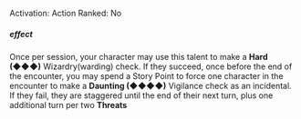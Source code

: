 Activation: Action
Ranked: No
##### effect
Once per session, your character may use
this talent to make a **Hard (◆◆◆)**
Wizardry(warding) check. If they succeed,
once before the end of the encounter, you
may spend a Story Point to force one
character in the encounter to make a
**Daunting (◆◆◆◆)** Vigilance check as an
incidental. If they fail, they are staggered
until the end of their next turn, plus one
additional turn per two **Threats**